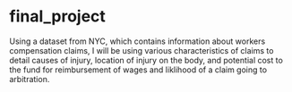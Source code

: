 # final_project

Using a dataset from NYC, which contains information about workers compensation claims, I will be using various characteristics of claims to detail causes of injury, location of injury on the body, and potential cost to the fund for reimbursement of wages and liklihood of a claim going to arbitration.  
